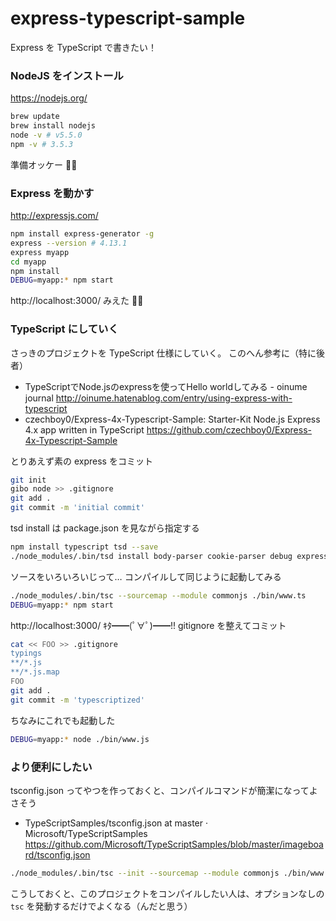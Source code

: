# express-typescript-sample
Express を TypeScript で書きたい！

### NodeJS をインストール
https://nodejs.org/
```sh
brew update
brew install nodejs
node -v # v5.5.0
npm -v # 3.5.3
```

準備オッケー :ok_woman:

### Express を動かす
http://expressjs.com/

```sh
npm install express-generator -g
express --version # 4.13.1
express myapp
cd myapp
npm install
DEBUG=myapp:* npm start
```

http://localhost:3000/ みえた :ok_woman:

### TypeScript にしていく
さっきのプロジェクトを TypeScript 仕様にしていく。
このへん参考に（特に後者）

- TypeScriptでNode.jsのexpressを使ってHello worldしてみる - oinume journal
http://oinume.hatenablog.com/entry/using-express-with-typescript
- czechboy0/Express-4x-Typescript-Sample: Starter-Kit Node.js Express 4.x app written in TypeScript
https://github.com/czechboy0/Express-4x-Typescript-Sample

とりあえず素の express をコミット
```sh
git init
gibo node >> .gitignore
git add .
git commit -m 'initial commit'
```
tsd install は package.json を見ながら指定する
```sh
npm install typescript tsd --save
./node_modules/.bin/tsd install body-parser cookie-parser debug express jade morgan serve-favicon --save
```
ソースをいろいろいじって…
コンパイルして同じように起動してみる
```sh
./node_modules/.bin/tsc --sourcemap --module commonjs ./bin/www.ts
DEBUG=myapp:* npm start
```
http://localhost:3000/ ｷﾀ━━(ﾟ∀ﾟ)━━!!
gitignore を整えてコミット
```sh
cat << FOO >> .gitignore
typings
**/*.js
**/*.js.map
FOO
git add .
git commit -m 'typescriptized'
```
ちなみにこれでも起動した
```sh
DEBUG=myapp:* node ./bin/www.js
```

### より便利にしたい
tsconfig.json ってやつを作っておくと、コンパイルコマンドが簡潔になってよさそう

- TypeScriptSamples/tsconfig.json at master · Microsoft/TypeScriptSamples
https://github.com/Microsoft/TypeScriptSamples/blob/master/imageboard/tsconfig.json

```sh
./node_modules/.bin/tsc --init --sourcemap --module commonjs ./bin/www.ts
```
こうしておくと、このプロジェクトをコンパイルしたい人は、オプションなしの `tsc` を発動するだけでよくなる（んだと思う）
